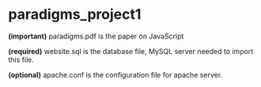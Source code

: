 paradigms_project1
==================

**(important)** paradigms.pdf is the paper on JavaScript

**(required)** website.sql is the database file, MySQL server needed to import this file.

**(optional)** apache.conf is the configuration file for apache server.

